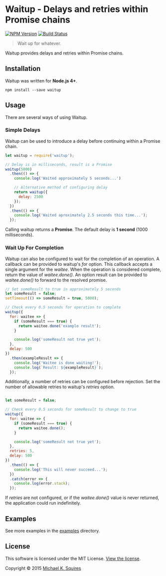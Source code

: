 # Waitup - Delays and retries within Promise chains

[![NPM Version](https://badge.fury.io/js/waitup.svg)](https://www.npmjs.com/package/waitup)
[![Build Status](https://api.travis-ci.org/sqmk/waipt.svg?branch=master)](https://travis-ci.org/sqmk/waitup)

> Wait up for whatever.

Waitup provides delays and retries within Promise chains.

## Installation

Waitup was written for **Node.js 4+**.

`npm install --save waitup`

## Usage

There are several ways of using Waitup.

### Simple Delays

Waitup can be used to introduce a delay before continuing within a Promise chain.

```js
let waitup = require('waitup');

// Delay is in milliseconds, result is a Promise
waitup(5000)
  .then(() => {
    console.log('Waited approximately 5 seconds...')

    // Alternative method of configuring delay
    return waitup({
      delay: 2500
    });
  })
  .then(() => {
    console.log('Waited aproximately 2.5 seconds this time...');
  });
```

Calling waitup returns a **Promise**. The default delay is **1 second** (1000 milliseconds).

### Wait Up For Completion

Waitup can also be configured to wait for the completion of an operation. A callback
can be provided to waitup's *for* option. This callback accepts a single argument
for the *waitee*. When the operation is considered complete, return the value of
*waitee.done()*. An option result can be provided to *waitee.done()* to forward
to the resolved promise.

```js
// Set someResult to true in approximately 5 seconds
let someResult = false;
setTimeout(() => someResult = true, 5000);

// Check every 0.5 seconds for operation to complete
waitup({
  for: waitee => {
    if (someResult === true) {
      return waitee.done('example result');
    }

    console.log('someResult not true yet');
  },
  delay: 500
})
  .then(exampleResult => {
    console.log('Waitee is done waiting!');
    console.log(`Result: ${exampleResult}`);
  });
```

Additionally, a number of retries can be configured before rejection. Set the
number of allowable retries to waitup's *retries* option.

```js

let someResult = false;

// Check every 0.5 seconds for someResult to change to true
waitup({
  for: waitee => {
    if (someResult === true) {
      return waitee.done();
    }

    console.log('someResult not true yet');
  },
  retries: 5,
  delay: 500
})
  .then(() => {
    console.log('This will never succeed...');
  })
  .catch(error => {
    console.log(error.stack);
  });
```

If *retries* are not configured, or if the *waitee.done()* value is never returned,
the application could run indefinitely.

## Examples

See more examples in the [examples](examples) directory.

## License

This software is licensed under the MIT License. [View the license](LICENSE).

Copyright © 2015 [Michael K. Squires](http://sqmk.com)
